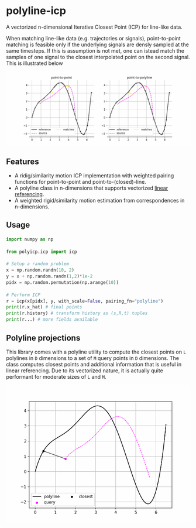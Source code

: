 # polyline-icp
A vectorized n-dimensional Iterative Closest Point (ICP) for line-like data.

When matching line-like data (e.g. trajectories or signals), point-to-point matching is feasible only if the underlying signals are densly sampled at the same timesteps. If this is assumption is not met, one can istead match the samples of one signal to the closest interpolated point on the second signal. This is illustrated below

![](etc/icp.gif)

## Features
 - A ridig/similarity motion ICP implementation with weighted pairing functions for point-to-point and point-to-(closed)-line. 
 - A polyline class in n-dimensions that supports vectorized [linear referencing](https://en.wikipedia.org/wiki/Linear_referencing).
 - A weighted rigid/similarity motion estimation from correspondences in n-dimensions.

## Usage

```python
import numpy as np

from polyicp.icp import icp

# Setup a random problem
x = np.random.randn(10, 2)
y = x + np.random.randn(1,2)*1e-2
pidx = np.random.permutation(np.arange(10))

# Perform ICP
r = icp(x[pidx], y, with_scale=False, pairing_fn="polyline")
print(r.x_hat) # final points
print(r.history) # transform history as (s,R,t) tuples
print(r...) # more fields available
```

## Polyline projections

This library comes with a polyline utility to compute the closest points on `L` polylines in `D` dimensions to a set of `M` query points in `D` dimensions. The class computes closest points and additional information that is useful in linear referencing. Due to its vectorized nature, it is actually quite performant for moderate sizes of `L` and `M`.

![](etc/closest_on_polyline.gif)



